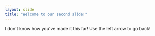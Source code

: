 ```yaml
---
layout: slide
title: "Welcome to our second slide!"
---
```

I don't know how you've made it this far!
Use the left arrow to go back!
